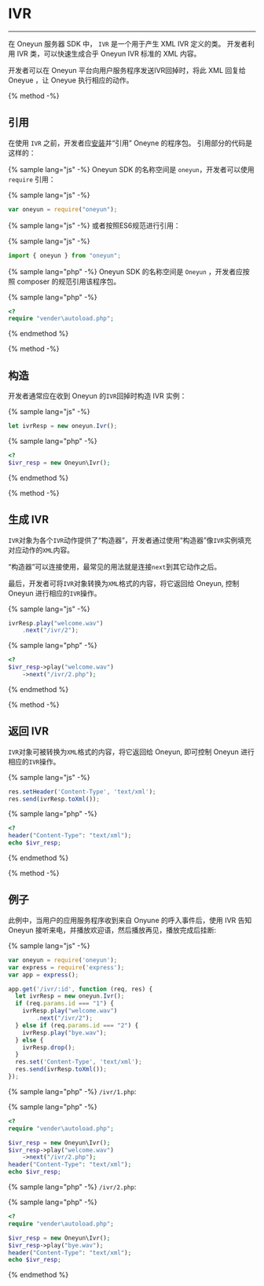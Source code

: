 # IVR

<!-- toc -->

----

在 Oneyun 服务器 SDK 中， `IVR` 是一个用于产生 XML IVR 定义的类。
开发者利用 IVR 类，可以快速生成合乎 Oneyun IVR 标准的 XML 内容。

开发者可以在 Oneyun 平台向用户服务程序发送IVR回掉时，将此 XML 回复给 Oneyue ，让 Oneyue 执行相应的动作。

{% method -%}
## 引用
在使用 `IVR` 之前，开发者应[安装](../index.md#安装)并“引用” Oneyne 的程序包。
引用部分的代码是这样的：

{% sample lang="js" -%}
Oneyun SDK 的名称空间是 `oneyun`，开发者可以使用 `require` 引用：

{% sample lang="js" -%}
```js
var oneyun = require("oneyun");
```

{% sample lang="js" -%}
或者按照ES6规范进行引用：

{% sample lang="js" -%}
```js
import { oneyun } from "oneyun";
```

{% sample lang="php" -%}
Oneyun SDK 的名称空间是 `Oneyun` ，开发者应按照 composer 的规范引用该程序包。

{% sample lang="php" -%}
```php
<?
require "vender\autoload.php";
```

{% endmethod %}

{% method -%}
## 构造
开发者通常应在收到 Oneyun 的`IVR`回掉时构造 IVR 实例：

{% sample lang="js" -%}
```js
let ivrResp = new oneyun.Ivr();
```

{% sample lang="php" -%}
```php
<?
$ivr_resp = new Oneyun\Ivr();
```

{% endmethod %}

{% method -%}
## 生成 IVR
`IVR`对象为各个`IVR`动作提供了“构造器”，开发者通过使用“构造器”像`IVR`实例填充对应动作的`XML`内容。

“构造器”可以连接使用，最常见的用法就是连接`next`到其它动作之后。

最后，开发者可将`IVR`对象转换为`XML`格式的内容，将它返回给 Oneyun, 控制 Oneyun 进行相应的`IVR`操作。

{% sample lang="js" -%}
```js
ivrResp.play("welcome.wav")
    .next("/ivr/2");
```

{% sample lang="php" -%}
```php
<?
$ivr_resp->play("welcome.wav")
    ->next("/ivr/2.php");
```

{% endmethod %}

{% method -%}
## 返回 IVR
`IVR`对象可被转换为`XML`格式的内容，将它返回给 Oneyun, 即可控制 Oneyun 进行相应的`IVR`操作。

{% sample lang="js" -%}
```js
res.setHeader('Content-Type', 'text/xml');
res.send(ivrResp.toXml());
```

{% sample lang="php" -%}
```php
<?
header("Content-Type": "text/xml");
echo $ivr_resp;
```

{% endmethod %}

{% method -%}
## 例子
此例中，当用户的应用服务程序收到来自 Onyune 的呼入事件后，使用 IVR 告知 Oneyun 接听来电，并播放欢迎语，然后播放再见，播放完成后挂断:

{% sample lang="js" -%}
```js
var oneyun = require('oneyun');
var express = require('express');
var app = express();

app.get('/ivr/:id', function (req, res) {
  let ivrResp = new oneyun.Ivr();
  if (req.params.id === "1") {
    ivrResp.play("welcome.wav")
        .next("/ivr/2");
  } else if (req.params.id === "2") {
    ivrResp.play("bye.wav");
  } else {
    ivrResp.drop();
  }
  res.set('Content-Type', 'text/xml');
  res.send(ivrResp.toXml());
});
```

{% sample lang="php" -%}
`/ivr/1.php`:

{% sample lang="php" -%}
```php
<?
require "vender\autoload.php";

$ivr_resp = new Oneyun\Ivr();
$ivr_resp->play("welcome.wav")
    ->next("/ivr/2.php");
header("Content-Type": "text/xml");
echo $ivr_resp;
```

{% sample lang="php" -%}
`/ivr/2.php`:

{% sample lang="php" -%}
```php
<?
require "vender\autoload.php";

$ivr_resp = new Oneyun\Ivr();
$ivr_resp->play("bye.wav");
header("Content-Type": "text/xml");
echo $ivr_resp;
```

{% endmethod %}
